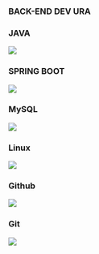 ### BACK-END DEV URA


### JAVA
<img src="https://img.shields.io/badge/JAVA-AE445A?style=for-the-badge&logo=Java&logoColor=white">

### SPRING BOOT
<img src="https://img.shields.io/badge/Spring boot-3776AB?style=for-the-badge&logo=Spring boot&logoColor=white">

### MySQL
<img src="https://img.shields.io/badge/mysql-4479A1?style=for-the-badge&logo=mysql&logoColor=white">

### Linux
<img src="https://img.shields.io/badge/macos-FCC624?style=for-the-badge&logo=macos&logoColor=black">

### Github
<img src="https://img.shields.io/badge/github-181717?style=for-the-badge&logo=github&logoColor=white">

### Git
<img src="https://img.shields.io/badge/git-F05032?style=for-the-badge&logo=git&logoColor=white">
